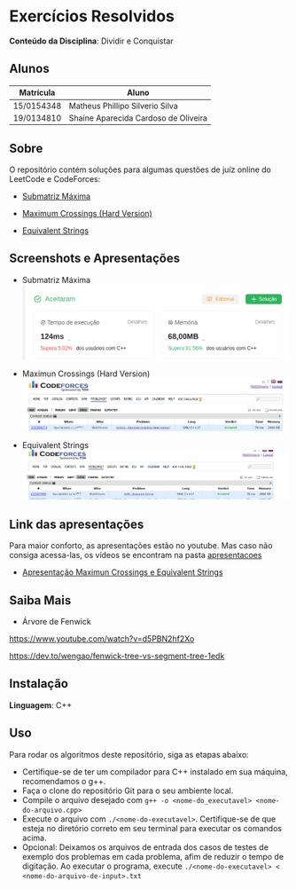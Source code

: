
# Exercícios Resolvidos


**Conteúdo da Disciplina**: Dividir e Conquistar<br>

## Alunos
|Matrícula | Aluno |
| -- | -- |
| 15/0154348  | Matheus Phillipo Silverio Silva |
| 19/0134810  |  Shaíne Aparecida Cardoso de Oliveira |

## Sobre 
O repositório contém soluções para algumas questões de juíz online do LeetCode e CodeForces:

- [Submatriz Máxima](https://leetcode.com/problems/maximum-subarray/description/)

- [Maximum Crossings (Hard Version)](https://codeforces.com/problemset/problem/1676/H2)

- [Equivalent Strings](https://codeforces.com/problemset/problem/559/B)

## Screenshots e Apresentações
- Submatriz Máxima<br>
![Submatriz Máxima](./imgs/maxima.png)

- Maximun Crossings (Hard Version)<br>
![Maximun Crossings](./imgs/maximun_crossings.png)

- Equivalent Strings<br>
![Equivalent Strings](./imgs/equivalent_strings.png)

## Link das apresentações

Para maior conforto, as apresentações estão no youtube. Mas caso não consiga acessa-las, os vídeos se encontram na pasta [apresentacoes](https://github.com/projeto-de-algoritmos/DividirConquistar_ExerciciosOnline/tree/master/apresentacoes)

- [Apresentação Maximun Crossings e Equivalent Strings](https://www.youtube.com/watch?v=x5gOMcZs21I)

## Saiba Mais
- Árvore de Fenwick

https://www.youtube.com/watch?v=d5PBN2hf2Xo

https://dev.to/wengao/fenwick-tree-vs-segment-tree-1edk


## Instalação 
**Linguagem**: C++<br>


## Uso 
Para rodar os algoritmos deste repositório, siga as etapas abaixo:

- Certifique-se de ter um compilador para C++ instalado em sua máquina, recomendamos o g++.
- Faça o clone do repositório Git para o seu ambiente local.
- Compile o arquivo desejado com `g++ -o <nome-do_executavel> <nome-do-arquivo.cpp>`
- Execute o arquivo com `./<nome-do-executavel>`. Certifique-se de que esteja no diretório correto em seu terminal para executar os comandos acima.
- Opcional: Deixamos os arquivos de entrada dos casos de testes de exemplo dos problemas em cada problema, afim de reduzir o tempo de digitação. Ao executar o programa, execute `./<nome-do-executavel> < <nome-do-arquivo-de-input>.txt` 






